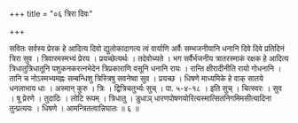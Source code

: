 +++
title = "०६ त्रिरा दिवः"

+++

सवितः सर्वस्य प्रेरक हे आदित्य दिवो द्युलोकादागत्य त्वं वार्याणि अर्वैः सम्भजनीयानि धनानि दिवे दिवे प्रतिदिनं त्रिरा सुव । त्रिवारमस्मभ्यं प्रेरय । प्रयच्छेत्यर्थः । तदेवोच्यते । भग सर्वैर्भजनीय त्रातरस्माकं रक्षक हे आदित्य त्रिधातुत्रिधातूनि पशुकनकरत्नभेदेन त्रिप्रकाराणि वसूनि धनानि रायः । रान्ति क्षीरादीनीति रायो गोधनानि । तानि च नोऽस्मभ्यमह्नः सम्बन्धिशु त्रिस्त्रिषु सवनेष्वा सुव । प्रयच्छ । धिषणे माध्यमिके हे वाक् सातये धनलाभाय धाः । अस्मान् कुरु । त्रिः । द्वित्रिचतुर्भ्यः सुच् । पा. ५-४-१८ । इति सुच् । चित्स्वरः । सुव । षू प्रेरणे । तुदादिः । लोटि रूपम् । त्रिधातु । डुधाञ् धारणपोषणयोरित्यस्मात्सितनिगमिमसीत्यादिना तुन्प्रत्ययः । धिषणे । आमन्त्रितत्वान्निघातः ॥ ६ ॥
